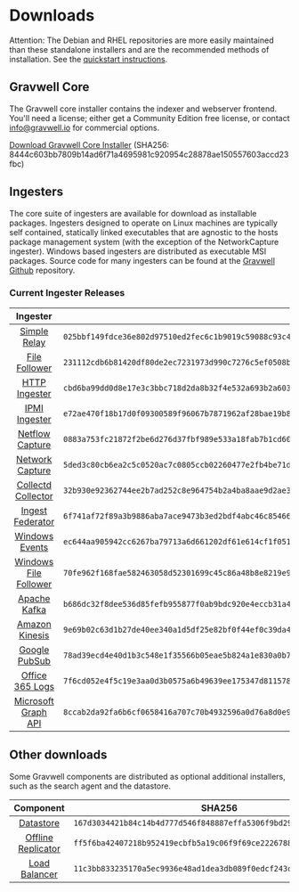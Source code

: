 # Downloads

Attention: The Debian and RHEL repositories are more easily maintained than these standalone installers and are the recommended methods of installation. See the [quickstart instructions](#!quickstart/quickstart.md).

## Gravwell Core

The Gravwell core installer contains the indexer and webserver frontend. You'll need a license; either get a Community Edition free license, or contact info@gravwell.io for commercial options.

[Download Gravwell Core Installer](https://update.gravwell.io/archive/4.2.9/installers/gravwell_4.2.9.sh) (SHA256: 8444c603bb7809b14ad6f71a4695981c920954c28878ae150557603accd23fbc)

## Ingesters

The core suite of ingesters are available for download as installable packages.  Ingesters designed to operate on Linux machines are typically self contained, statically linked executables that are agnostic to the hosts package management system (with the exception of the NetworkCapture ingester).  Windows based ingesters are distributed as executable MSI packages.  Source code for many ingesters can be found at the [Gravwell Github](https://github.com/gravwell/gravwell/tree/master/ingesters) repository.

### Current Ingester Releases
| Ingester | SHA256 | More Info |
|:--------:|-------:|----------:|
| [Simple Relay](https://update.gravwell.io/archive/4.2.9/installers/gravwell_simple_relay_installer_4.2.9.sh) | ``025bbf149fdce36e802d97510ed2fec6c1b9019c59088c93c4ad9085c8c354be`` | [Documentation](#!ingesters/ingesters.md#Simple_Relay)|
| [File Follower](https://update.gravwell.io/archive/4.2.9/installers/gravwell_file_follow_installer_4.2.9.sh) | ``231112cdb6b81420df80de2ec7231973d990c7276c5ef0508bae1c0b6d592225`` | [Documentation](#!ingesters/ingesters.md#File_Follower) |
| [HTTP Ingester](https://update.gravwell.io/archive/4.2.9/installers/gravwell_http_ingester_installer_4.2.9.sh) | ``cbd6ba99dd0d8e17e3c3bbc718d2da8b32f4e532a693b2a603bb36cf8fe78205`` | [Documentation](#!ingesters/ingesters.md#HTTP_POST) |
| [IPMI Ingester](https://update.gravwell.io/archive/4.2.9/installers/gravwell_ipmi_installer_4.2.9.sh) | ``e72ae470f18b17d0f09300589f96067b7871962af28bae19b8f04fc65485ab00`` | [Documentation](#!ingesters/ingesters.md#IPMI_Ingester)|
| [Netflow Capture](http://update.gravwell.io/archive/4.2.9/installers/gravwell_netflow_capture_installer_4.2.9.sh) | ``0883a753fc21872f2be6d276d37fbf989e533a18fab7b1cd60e4b7a4d310e91f`` | [Documentation](#!ingesters/ingesters.md#Netflow_Ingester) |
| [Network Capture](https://update.gravwell.io/archive/4.2.9/installers/gravwell_network_capture_installer_4.2.9.sh) | ``5ded3c80cb6ea2c5c0520ac7c0805ccb02260477e2fb4be71d004d4794d5b509`` | [Documentation](#!ingesters/ingesters.md#Network_Ingester) |
| [Collectd Collector](https://update.gravwell.io/archive/4.2.9/installers/gravwell_collectd_installer_4.2.9.sh) | ``32b930e92362744ee2b7ad252c8e964754b2a4ba8aae9d2ae38077fba6a417ee`` | [Documentation](#!ingesters/ingesters.md#collectd) |
| [Ingest Federator](https://update.gravwell.io/archive/4.2.9/installers/gravwell_federator_installer_4.2.9.sh) | ``6f741af72f89a3b9886aba7ace9473b3ed2bdf4abc46c854661ec5308c1403d2`` | [Documentation](#!ingesters/federator.md) |
| [Windows Events](https://update.gravwell.io/archive/4.2.9/installers/gravwell_win_events_4.2.9.msi) | ``ec644aa905942cc6267ba79713a6d661202df61e614cf1f051446a69fc30a7ae`` | [Documentation](#!ingesters/ingesters.md#Windows_Event_Service) |
| [Windows File Follower](https://update.gravwell.io/archive/4.2.9/installers/gravwell_file_follow_4.2.9.msi) | ``70fe962f168fae582463058d52301699c45c86a48b8e8219e92ac81a83e89ed2`` | [Documentation](#!ingesters/ingesters.md#File_Follower) |
| [Apache Kafka](https://update.gravwell.io/archive/4.2.9/installers/gravwell_kafka_installer_4.2.9.sh) | ``b686dc32f8dee536d85fefb955877f0ab9bdc920e4eccb31a43eae6d389842f9`` | [Documentation](#!ingesters/ingesters.md#Kafka)|
| [Amazon Kinesis](https://update.gravwell.io/archive/4.2.9/installers/gravwell_kinesis_ingest_installer_4.2.9.sh) | ``9e69b02c63d1b27de40ee340a1d5df25e82bf0f44ef0c39da4b0b35db52cb99a`` | [Documentation](#!ingesters/ingesters.md#Kinesis_Ingester)|
| [Google PubSub](https://update.gravwell.io/archive/4.2.9/installers/gravwell_pubsub_ingest_installer_4.2.9.sh) | ``78ad39ecd4e40d1b3c548e1f35566b05eae5b824a1e830a0b7ba242f92fa5b6b`` | [Documentation](#!ingesters/ingesters.md#GCP_PubSub)|
| [Office 365 Logs](https://update.gravwell.io/archive/4.2.9/installers/gravwell_o365_installer_4.2.9.sh) | ``7f6cd052e4f5c19e3aa0d3b0575a6b49639ee175347d8115782878d462c880d8`` | [Documentation](#!ingesters/ingesters.md#Office_365_Log_Ingester)|
| [Microsoft Graph API](https://update.gravwell.io/archive/4.2.9/installers/gravwell_msgraph_installer_4.2.9.sh) | ``8ccab2da92fa6b6cf0658416a707c70b4932596a0d76a8d0e92d494a89e1aa93`` | [Documentation](#!ingesters/ingesters.md#Microsoft_Graph_API_Ingester)|

## Other downloads

Some Gravwell components are distributed as optional additional installers, such as the search agent and the datastore.

| Component | SHA256 | More Info |
|:---------:|:------:|----------:|
| [Datastore](https://update.gravwell.io/archive/4.2.9/installers/gravwell_datastore_installer_4.2.9.sh) | ``167d3034421b84c14b4d777d546f848887effa5306f9bd292942e5c532e85035`` | [Documentation](#!distributed/frontend.md) |
| [Offline Replicator](https://update.gravwell.io/archive/4.2.9/installers/gravwell_offline_replication_installer_4.2.9.sh) | ``ff5f6ba42407218b952419ecbfb5a19c06f9f69ce2226788414f60c9d91e0078`` | [Documentation](#!configuration/replication.md) |
| [Load Balancer](https://update.gravwell.io/archive/4.2.9/installers/gravwell_loadbalancer_installer_4.2.9.sh) | ``11c3bb833235170a5ec9936e48ad1dea3db089f0edcf243c91b19a52ac038e6c`` | |
